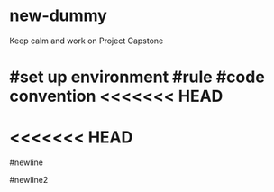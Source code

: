 # new-dummy
Keep calm and work on Project Capstone

#set up environment
#rule
#code convention
<<<<<<< HEAD
=======
<<<<<<< HEAD
=======
#newline

#newline2


